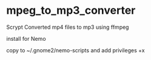 mpeg_to_mp3_converter
=====================

Scrypt Converted mp4 files to mp3 using ffmpeg


install for Nemo

copy to ~/.gnome2/nemo-scripts
and add privileges +x

